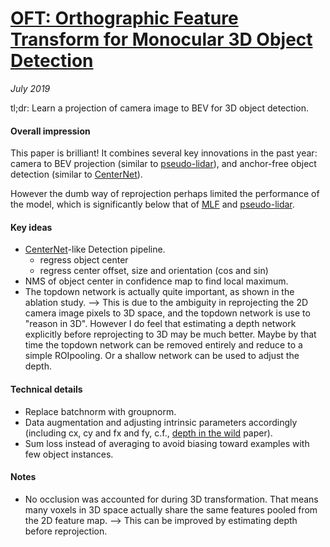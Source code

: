 # [OFT: Orthographic Feature Transform for Monocular 3D Object Detection](https://arxiv.org/pdf/1811.08188.pdf)

_July 2019_

tl;dr: Learn a projection of camera image to BEV for 3D object detection.

#### Overall impression
This paper is brilliant! It combines several key innovations in the past year: camera to BEV projection (similar to [pseudo-lidar](pseudo_lidar.md)), and anchor-free object detection (similar to [CenterNet](centernet_ut.md)).

However the dumb way of reprojection perhaps limited the performance of the model, which is significantly below that of [MLF](mlf.md) and [pseudo-lidar](pseudo_lidar.md).

#### Key ideas
- [CenterNet](centernet_ut.md)-like Detection pipeline. 
	- regress object center
	- regress center offset, size and orientation (cos and sin)
- NMS of object center in confidence map to find local maximum. 
- The topdown network is actually quite important, as shown in the ablation study. --> This is due to the ambiguity in reprojecting the 2D camera image pixels to 3D space, and the topdown network is use to "reason in 3D". However I do feel that estimating a depth network explicitly before reprojecting to 3D may be much better. Maybe by that time the topdown network can be removed entirely and reduce to a simple ROIpooling. Or a shallow network can be used to adjust the depth.

#### Technical details
- Replace batchnorm with groupnorm.
- Data augmentation and adjusting intrinsic parameters accordingly (including cx, cy and fx and fy, c.f., [depth in the wild](mono_depth_video_in_the_wild.md) paper).
- Sum loss instead of averaging to avoid biasing toward examples with few object instances.
 

#### Notes
- No occlusion was accounted for during 3D transformation. That means many voxels in 3D space actually share the same features pooled from the 2D feature map. --> This can be improved by estimating depth before reprojection.